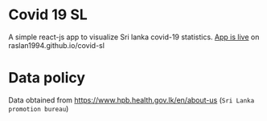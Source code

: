 # Covid 19 SL

A simple react-js app to visualize Sri lanka covid-19 statistics.
[App is live](http://raslan1994.github.io/covid-sl/ "Covid Sl web app") on raslan1994.github.io/covid-sl

# Data policy
Data obtained from https://www.hpb.health.gov.lk/en/about-us (`Sri Lanka promotion bureau`)
